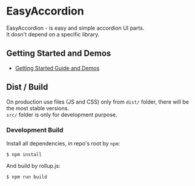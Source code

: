 EasyAccordion
==============

EasyAccordion - is easy and simple accordion UI parts.  
It dosn't depend on a specific library.

## Getting Started and Demos
  * [Getting Started Guide and Demos](http://uzura.work/easy-accordion/demo/)

## Dist / Build

On production use files (JS and CSS) only from `dist/` folder, there will be the most stable versions.  
`src/` folder is only for development purpose.

### Development Build

Install all dependencies, in repo's root by `npm`:

```
$ npm install

```

And build by rollup.js:

```
$ npm run build
```

